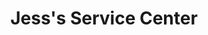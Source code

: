 ---
title: "Jess's Service Center"
url: /grosse-pointe/jesss-service-center/
shop: Autowerkstatt
---